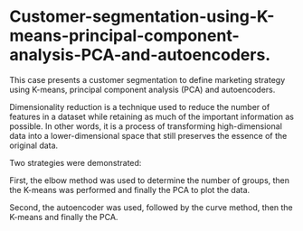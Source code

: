 # Customer-segmentation-using-K-means-principal-component-analysis-PCA-and-autoencoders.
This case presents a customer segmentation to define marketing strategy using K-means, principal component analysis (PCA) and autoencoders.

Dimensionality reduction is a technique used to reduce the number of features in a dataset while retaining as much of the important information as possible. In other words, it is a process of transforming high-dimensional data into a lower-dimensional space that still preserves the essence of the original data.

Two strategies were demonstrated:

First, the elbow method was used to determine the number of groups, then the K-means was performed and finally the PCA to plot the data.

Second, the autoencoder was used, followed by the curve method, then the K-means and finally the PCA.
